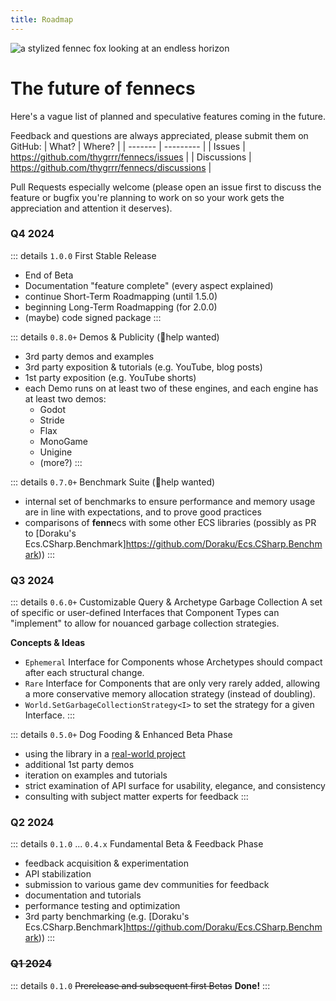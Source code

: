 ```yaml
---
title: Roadmap
---
```


![a stylized fennec fox looking at an endless horizon](https://fennecs.tech/img/fennec-roadmap.png)

# The future of **fenn**ecs

Here's a vague list of planned and speculative features coming in the future.

Feedback and questions are always appreciated, please submit them on GitHub:
| What? | Where? |
| ------- | --------- |
| Issues | https://github.com/thygrrr/fennecs/issues |
| Discussions | https://github.com/thygrrr/fennecs/discussions |

Pull Requests especially welcome (please open an issue first to discuss the feature or bugfix you're planning to work on so your work gets the appreciation and attention it deserves).

### Q4 2024
::: details `1.0.0` First Stable Release 
- End of Beta
- Documentation "feature complete" (every aspect explained)
- continue Short-Term Roadmapping (until 1.5.0)
- beginning Long-Term Roadmapping (for 2.0.0)
- (maybe) code signed package
:::

::: details `0.8.0+` Demos & Publicity (🦊help wanted)
- 3rd party demos and examples
- 3rd party exposition & tutorials (e.g. YouTube, blog posts)
- 1st party exposition (e.g. YouTube shorts)
- each Demo runs on at least two of these engines, and each engine has at least two demos:
  - Godot
  - Stride
  - Flax
  - MonoGame
  - Unigine
  - (more?)
:::

::: details `0.7.0+` Benchmark Suite (🦊help wanted)
- internal set of benchmarks to ensure performance and memory usage are in line with expectations, and to prove good practices
- comparisons of **fenn**ecs with some other ECS libraries (possibly as PR to [Doraku's Ecs.CSharp.Benchmark]https://github.com/Doraku/Ecs.CSharp.Benchmark))
:::


### Q3 2024
::: details `0.6.0+` Customizable Query & Archetype Garbage Collection
A set of specific or user-defined Interfaces that Component Types can "implement" to allow for nouanced garbage collection strategies.

**Concepts & Ideas**
- `Ephemeral` Interface for Components whose Archetypes should compact after each structural change.
- `Rare` Interface for Components that are only very rarely added, allowing a more conservative memory allocation strategy (instead of doubling).
- `World.SetGarbageCollectionStrategy<I>` to set the strategy for a given Interface.
:::

::: details `0.5.0+` Dog Fooding & Enhanced Beta Phase
- using the library in a [real-world project](https://jupiter.blue)
- additional 1st party demos
- iteration on examples and tutorials
- strict examination of API surface for usability, elegance, and consistency
- consulting with subject matter experts for feedback
:::



### Q2 2024
::: details `0.1.0` ... `0.4.x` Fundamental Beta & Feedback Phase
- feedback acquisition & experimentation
- API stabilization
- submission to various game dev communities for feedback
- documentation and tutorials
- performance testing and optimization
- 3rd party benchmarking (e.g. [Doraku's Ecs.CSharp.Benchmark]https://github.com/Doraku/Ecs.CSharp.Benchmark))
:::

### ~~Q1 2024~~
::: details `0.1.0` ~~Prerelease and subsequent first Betas~~
**Done!**
:::